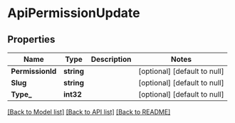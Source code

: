 # ApiPermissionUpdate

## Properties
Name | Type | Description | Notes
------------ | ------------- | ------------- | -------------
**PermissionId** | **string** |  | [optional] [default to null]
**Slug** | **string** |  | [optional] [default to null]
**Type_** | **int32** |  | [optional] [default to null]

[[Back to Model list]](../README.md#documentation-for-models) [[Back to API list]](../README.md#documentation-for-api-endpoints) [[Back to README]](../README.md)


